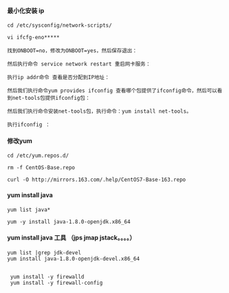 
#### 最小化安装 ip
    cd /etc/sysconfig/network-scripts/
    
    vi ifcfg-eno*****
    
    找到ONBOOT=no，修改为ONBOOT=yes，然后保存退出：
    
    然后执行命令 service network restart 重启网卡服务：
    
    执行ip addr命令 查看是否分配到IP地址：
    
    然后我们执行命令yum provides ifconfig 查看哪个包提供了ifconfig命令，然后可以看到net-tools包提供ifconfig包：
    
    然后我们执行命令安装net-tools包，执行命令：yum install net-tools。
    
    执行ifconfig ：
 
 #### 修改yum
 
    cd /etc/yum.repos.d/
    
    rm -f CentOS-Base.repo
    
    curl -O http://mirrors.163.com/.help/CentOS7-Base-163.repo
    
#### yum install java 

    yum list java*
    
    yum -y install java-1.8.0-openjdk.x86_64
    
#### yum install java 工具  （jps jmap  jstack。。。。）

    yum list |grep jdk-devel
    yum install java-1.8.0-openjdk-devel.x86_64
 
 
     yum install -y firewalld
     yum install -y firewall-config 